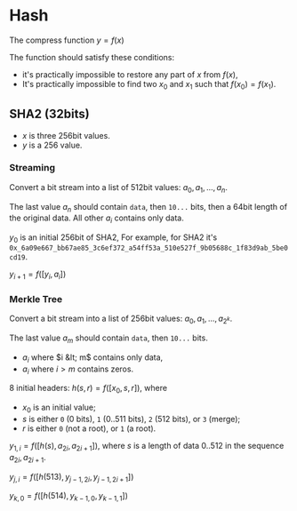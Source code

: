# Hash

The compress function $y = f(x)$

The function should satisfy these conditions:
- it's practically impossible to restore any part of $x$ from $f(x)$,
- It's practically impossible to find two $x_0$ and $x_1$ such that $f(x_0) = f(x_1)$.  

## SHA2 (32bits)

- $x$ is three 256bit values.
- $y$ is a 256 value.

### Streaming

Convert a bit stream into a list of 512bit values: $a_0, a_1, ..., a_n$.

The last value $a_n$ should contain `data`, then `10...` bits, then a 64bit length of the original data. All other $a_i$ contains only data. 

$y_0$ is an initial 256bit of SHA2, For example, for SHA2 it's `0x_6a09e667_bb67ae85_3c6ef372_a54ff53a_510e527f_9b05688c_1f83d9ab_5be0cd19`.

$y_{i+1} = f([y_i, a_i])$

### Merkle Tree

Convert a bit stream into a list of 256bit values: $a_0, a_1, ..., a_{2^k}$.

The last value $a_m$ should contain `data`, then `10...` bits.
- $a_i$ where $i &lt; m$ contains only data,
- $a_i$ where $i>m$ contains zeros.

8 initial headers: $h(s, r) = f([x_0, s, r])$, where 
- $x_0$ is an initial value;
- $s$ is either `0` (0 bits), `1` (0..511 bits), `2` (512 bits), or `3` (merge);
- $r$ is either `0` (not a root), or `1` (a root).
  
$y_{1,i}=f([h(s), a_{2i}, a_{2i+1}])$, where $s$ is a length of data $0..512$ in the sequence $a_{2i}, a_{2i+1}$.

$y_{j,i}=f([h(513), y_{j-1,2i}, y_{j-1,2i+1}])$

$y_{k,0}=f([h(514), y_{k-1,0}, y_{k-1,1}])$

